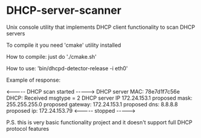 DHCP-server-scanner
===================

Unix console utility that implements DHCP client functionality to scan DHCP servers

To compile it you need 'cmake' utility installed

How to compile: just do './cmake.sh'

How to use: 'bin/dhcpd-detector-release -i eth0'

Example of response:

<----- DHCP scan started ----->
DHCP server MAC: 78e7d1f7c56e
DHCP: Received msgtype = 2
DHCP server IP 172.24.153.1
proposed mask: 255.255.255.0
proposed gateway: 172.24.153.1
proposed dns: 8.8.8.8
proposed ip: 172.24.153.79
<----- stopped ----->

P.S. this is very basic functionality project and it doesn't support full DHCP protocol features
